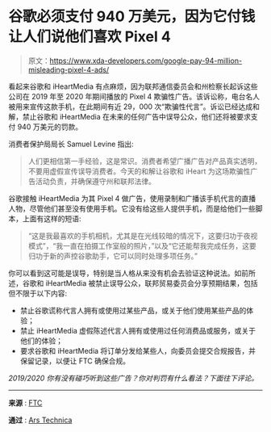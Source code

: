 # 谷歌必须支付 940 万美元，因为它付钱让人们说他们喜欢 Pixel 4

> 原文：<https://www.xda-developers.com/google-pay-94-million-misleading-pixel-4-ads/>

看起来谷歌和 iHeartMedia 有点麻烦，因为联邦通信委员会和州检察长起诉这些公司在 2019 年至 2020 年期间播放的 Pixel 4 欺骗性广告。该诉讼称，电台名人被用来宣传这款手机，在此期间有近 29，000 次“欺骗性代言”。诉讼已经达成和解，禁止谷歌和 iHeartMedia 在未来的任何广告中误导公众，他们还将被要求支付 940 万美元的罚款。

消费者保护局局长 Samuel Levine 指出:

> 人们更相信第一手经验，这是常识。消费者希望广播广告对产品真实透明，不要用虚假宣传误导消费者。今天的和解让谷歌和 iHeart 为这场欺骗性广告活动负责，并确保遵守州和联邦法律。

谷歌接触 iHeartMedia 为其 Pixel 4 做广告，使用录制和广播该手机代言的直播人物，尽管他们甚至没有使用手机。它没有给这些人提供手机，而是给他们一些脚本，上面有这样的短语:

> “这是我最喜欢的手机相机，尤其是在光线较暗的情况下，这要归功于夜视模式”，“我一直在拍摄工作室般的照片，”以及“它还能帮我完成任务，这要归功于新的声控谷歌助手，它可以同时处理多项任务。”

你可以看到这可能是误导，特别是当人格从来没有机会去验证这种说法。如前所述，谷歌和 iHeartMedia 被禁止误导公众，联邦贸易委员会分享预期结果，包括但不限于以下内容:

*   禁止谷歌谎称代言人拥有或使用过某些产品，或关于他们使用某些产品的体验；
*   禁止 iHeartMedia 虚假陈述代言人拥有或使用过任何消费品或服务，或关于他们的体验；
*   要求谷歌和 iHeartMedia 将订单分发给某些人，向委员会提交合规报告，并保留记录，以便让 FTC 确保合规。

*2019/2020 你有没有碰巧听到这些广告？你对判罚有什么看法？下面往下评论。*

* * *

**来源** : [FTC](https://www.ftc.gov/news-events/news/press-releases/2022/11/ftc-states-sue-google-iheartmedia-deceptive-ads-promoting-pixel-4-smartphone)

**通过** : [Ars Technica](https://arstechnica.com/gadgets/2022/11/influencers-were-paid-by-google-to-promote-a-pixel-phone-theyd-never-used/)